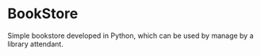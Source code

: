 # BookStore
Simple bookstore developed in Python, which can be used by manage by a library attendant.
